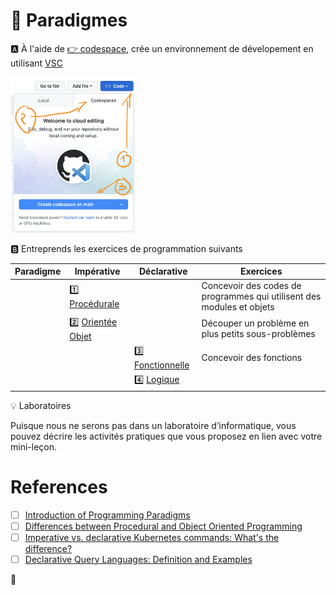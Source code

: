 # :clown_face: Paradigmes


:a: À l'aide de [:point_right: codespace](https://github.com/codespaces), crée un environnement de dévelopement en utilisant [VSC](https://code.visualstudio.com/)

<img src="images/codespaces.png" width=200 > </img>

:b: Entreprends les exercices de programmation suivants

| Paradigme | Impérative                       | Déclarative                            | Exercices   | 
|-----------|----------------------------------|----------------------------------------|-------------|
|           | :one: [Procédurale](procedurale) |                                        | Concevoir des codes de programmes qui utilisent des modules et objets |
|           | :two: [Orientée Objet](oo)       |                                        | Découper un problème en plus petits sous-problèmes |
|           |                                  | :three: [Fonctionnelle](fonctionnelle) | Concevoir des fonctions  |
|           |                                  | :four: [Logique](db) |


:bulb: Laboratoires

Puisque nous ne serons pas dans un laboratoire d’informatique, vous pouvez décrire les activités pratiques que vous proposez en lien avec votre mini-leçon.

# References

- [ ] [Introduction of Programming Paradigms](https://www.geeksforgeeks.org/introduction-of-programming-paradigms/)
- [ ] [Differences between Procedural and Object Oriented Programming](https://www.geeksforgeeks.org/differences-between-procedural-and-object-oriented-programming/)
- [ ] [Imperative vs. declarative Kubernetes commands: What's the difference?](https://www.theserverside.com/blog/Coffee-Talk-Java-News-Stories-and-Opinions/Imperative-vs-declarative-Kubernetes-commands-Whats-the-difference)
- [ ] [Declarative Query Languages: Definition and Examples](https://neo4j.com/blog/imperative-vs-declarative-query-languages/#:~:text=SQL%20(Structured%20Query%20Language)%20is,features%2C%20as%20mentioned%20above)

:abacus:
